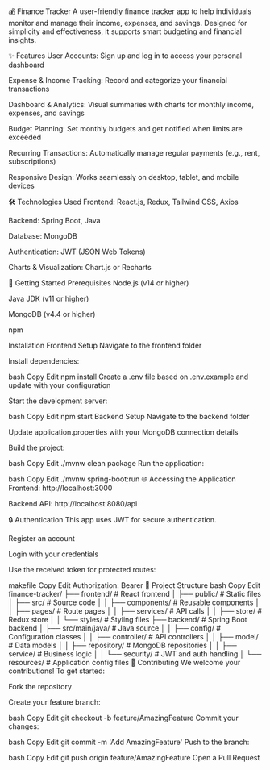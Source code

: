 💰 Finance Tracker
A user-friendly finance tracker app to help individuals monitor and manage their income, expenses, and savings. Designed for simplicity and effectiveness, it supports smart budgeting and financial insights.

✨ Features
User Accounts: Sign up and log in to access your personal dashboard

Expense & Income Tracking: Record and categorize your financial transactions

Dashboard & Analytics: Visual summaries with charts for monthly income, expenses, and savings

Budget Planning: Set monthly budgets and get notified when limits are exceeded

Recurring Transactions: Automatically manage regular payments (e.g., rent, subscriptions)

Responsive Design: Works seamlessly on desktop, tablet, and mobile devices

🛠️ Technologies Used
Frontend: React.js, Redux, Tailwind CSS, Axios

Backend: Spring Boot, Java

Database: MongoDB

Authentication: JWT (JSON Web Tokens)

Charts & Visualization: Chart.js or Recharts

🚀 Getting Started
Prerequisites
Node.js (v14 or higher)

Java JDK (v11 or higher)

MongoDB (v4.4 or higher)

npm

Installation
Frontend Setup
Navigate to the frontend folder

Install dependencies:

bash
Copy
Edit
npm install
Create a .env file based on .env.example and update with your configuration

Start the development server:

bash
Copy
Edit
npm start
Backend Setup
Navigate to the backend folder

Update application.properties with your MongoDB connection details

Build the project:

bash
Copy
Edit
./mvnw clean package
Run the application:

bash
Copy
Edit
./mvnw spring-boot:run
🌐 Accessing the Application
Frontend: http://localhost:3000

Backend API: http://localhost:8080/api

🔒 Authentication
This app uses JWT for secure authentication.

Register an account

Login with your credentials

Use the received token for protected routes:

makefile
Copy
Edit
Authorization: Bearer <your-token>
📂 Project Structure
bash
Copy
Edit
finance-tracker/
├── frontend/               # React frontend
│   ├── public/            # Static files
│   ├── src/               # Source code
│   │   ├── components/    # Reusable components
│   │   ├── pages/         # Route pages
│   │   ├── services/      # API calls
│   │   ├── store/         # Redux store
│   │   └── styles/        # Styling files
├── backend/                # Spring Boot backend
│   ├── src/main/java/     # Java source
│   │   ├── config/        # Configuration classes
│   │   ├── controller/    # API controllers
│   │   ├── model/         # Data models
│   │   ├── repository/    # MongoDB repositories
│   │   ├── service/       # Business logic
│   │   └── security/      # JWT and auth handling
│   └── resources/         # Application config files
🤝 Contributing
We welcome your contributions! To get started:

Fork the repository

Create your feature branch:

bash
Copy
Edit
git checkout -b feature/AmazingFeature
Commit your changes:

bash
Copy
Edit
git commit -m 'Add AmazingFeature'
Push to the branch:

bash
Copy
Edit
git push origin feature/AmazingFeature
Open a Pull Request


